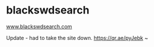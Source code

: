 # blackswdsearch

www.blackswdsearch.com

Update - had to take the site down. 
https://qr.ae/pyJebk
~
